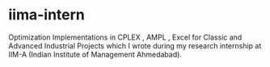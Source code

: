 iima-intern
===========

Optimization Implementations in CPLEX , AMPL , Excel for Classic 
and Advanced Industrial Projects which I wrote during my 
research internship at IIM-A (Indian Institute of Management Ahmedabad). 
